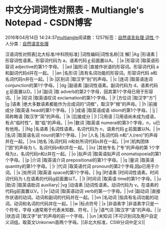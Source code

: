 
# 中文分词词性对照表 - Multiangle's Notepad - CSDN博客


2016年04月14日 14:24:37[multiangle](https://me.csdn.net/u014595019)阅读数：1257标签：[自然语言处理																](https://so.csdn.net/so/search/s.do?q=自然语言处理&t=blog)[词性																](https://so.csdn.net/so/search/s.do?q=词性&t=blog)[
							](https://so.csdn.net/so/search/s.do?q=自然语言处理&t=blog)个人分类：[自然语言处理																](https://blog.csdn.net/u014595019/article/category/6183383)


汉语词性对照表[北大标准/中科院标准]
|词性编码|词性名称|注 解|
|Ag
|形语素
|形容词性语素。形容词代码为 a，语素代码ｇ前面置以A。
|
|a
|形容词
|取英语形容词 adjective的第1个字母。
|
|ad
|副形词
|直接作状语的形容词。形容词代码 a和副词代码d并在一起。
|
|an
|名形词
|具有名词功能的形容词。形容词代码 a和名词代码n并在一起。|
|b
|区别词
|取汉字“别”的声母。|
|c
|连词
|取英语连词 conjunction的第1个字母。|
|dg
|副语素
|副词性语素。副词代码为 d，语素代码ｇ前面置以D。|
|d
|副词
|取 adverb的第2个字母，因其第1个字母已用于形容词。|
|e
|叹词
|取英语叹词 exclamation的第1个字母。|
|f
|方位词
|取汉字“方”|
|g
|语素
|绝大多数语素都能作为合成词的“词根”，取汉字“根”的声母。|
|h
|前接成分
|取英语 head的第1个字母。|
|i
|成语
|取英语成语 idiom的第1个字母。|
|j
|简称略语
|取汉字“简”的声母。|
|k
|后接成分
|
|l
|习用语
|习用语尚未成为成语，有点“临时性”，取“临”的声母。|
|m
|数词
|取英语 numeral的第3个字母，n，u已有他用。|
|Ng
|名语素
|名词性语素。名词代码为 n，语素代码ｇ前面置以N。|
|n
|名词
|取英语名词 noun的第1个字母。|
|nr
|人名
|名词代码 n和“人(ren)”的声母并在一起。|
|ns
|地名
|名词代码 n和处所词代码s并在一起。|
|nt
|机构团体
|“团”的声母为 t，名词代码n和t并在一起。|
|nz
|其他专名
|“专”的声母的第 1个字母为z，名词代码n和z并在一起。|
|o
|拟声词
|取英语拟声词 onomatopoeia的第1个字母。|
|p
|介词
|取英语介词 prepositional的第1个字母。|
|q
|量词
|取英语 quantity的第1个字母。|
|r
|代词
|取英语代词 pronoun的第2个字母,因p已用于介词。|
|s
|处所词
|取英语 space的第1个字母。|
|tg
|时语素
|时间词性语素。时间词代码为 t,在语素的代码g前面置以T。|
|t
|时间词
|取英语 time的第1个字母。|
|u
|助词
|取英语助词 auxiliary|
|vg
|动语素
|动词性语素。动词代码为 v。在语素的代码g前面置以V。|
|v
|动词
|取英语动词 verb的第一个字母。|
|vd
|副动词
|直接作状语的动词。动词和副词的代码并在一起。|
|vn
|名动词
|指具有名词功能的动词。动词和名词的代码并在一起。|
|w
|标点符号
|
|x
|非语素字
|非语素字只是一个符号，字母 x通常用于代表未知数、符号。|
|y
|语气词
|取汉字“语”的声母。|
|z
|状态词
|取汉字“状”的声母的前一个字母。|
|un
|未知词
|不可识别词及用户自定义词组。取英文Unkonwn首两个字母。|(非北大标准，CSW分词中定义)|


